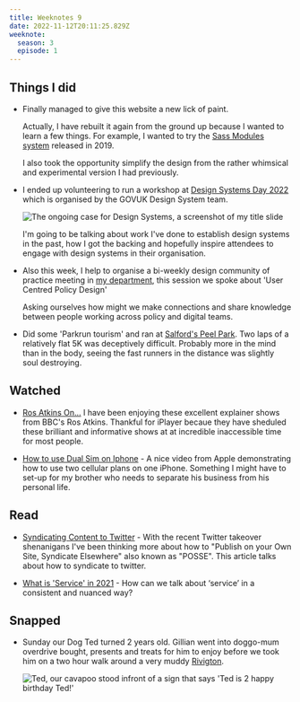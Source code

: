 ```yaml
---
title: Weeknotes 9
date: 2022-11-12T20:11:25.829Z
weeknote:
  season: 3
  episode: 1
---
```

## Things I did

* Finally managed to give this website a new lick of paint.

  Actually, I have rebuilt it again from the ground up because I wanted to learn a few things. For example, I wanted to try the [Sass Modules system](https://css-tricks.com/introducing-sass-modules/) released in 2019.

  I also took the opportunity simplify the design from the rather whimsical and experimental version I had previously.

* I ended up volunteering to run a workshop at [Design Systems Day 2022](https://designnotes.blog.gov.uk/2022/08/16/join-us-for-design-system-day-2022/) which is organised by the GOVUK Design System team.

  ![The ongoing case for Design Systems, a screenshot of my title slide](https://res.cloudinary.com/paulmsmith/image/upload/c_scale,f_auto,q_auto,w_960/v1668289406/SCR-20221112-u4v_p3kph8.png)

  I'm going to be talking about work I've done to establish design systems in the past, how I got the backing and hopefully inspire attendees to engage with design systems in their organisation.

* Also this week, I help to organise a bi-weekly design community of practice meeting in [my department](https://www.gov.uk/government/organisations/department-for-levelling-up-housing-and-communities), this session we spoke about 'User Centred Policy Design'

   Asking ourselves how might we make connections and share knowledge between people working across policy and digital teams.

* Did some 'Parkrun tourism' and ran at [Salford's Peel Park](https://www.parkrun.org.uk/peel/). Two laps of a relatively flat 5K was deceptively difficult. Probably more in the mind than in the body, seeing the fast runners in the distance was slightly soul destroying.

## Watched

* [Ros Atkins On...](https://www.bbc.co.uk/iplayer/episodes/p095rjk1/ros-atkins-on) I have been enjoying these excellent explainer shows from BBC's Ros Atkins. Thankful for iPlayer becaue they have sheduled these brilliant and informative shows at at incredible inaccessible time for most people.

* [How to use Dual Sim on Iphone](https://www.youtube.com/watch?v=7lnEQLVOsH4) - A nice video from Apple demonstrating how to use two cellular plans on one iPhone. Something I might have to set-up for my brother who needs to separate his business from his personal life.

## Read

* [Syndicating Content to Twitter](https://mxb.dev/blog/syndicating-content-to-twitter-with-netlify-functions/) - With the recent Twitter takeover shenanigans I've been thinking more about how to "Publish on your Own Site, Syndicate Elsewhere" also known as "POSSE". This article talks about how to syndicate to twitter.

* [What is 'Service' in 2021](http://www.making-things-for-others.com/blog/2021/11/10/what-is-service-in-2021) - How can we talk about ‘service’ in a consistent and nuanced way?

## Snapped

* Sunday our Dog Ted turned 2 years old. Gillian went into doggo-mum overdrive bought, presents and treats for him to enjoy before we took him on a two hour walk around a very muddy [Rivigton](https://www.visitnorthwest.com/sights/lever-park/).

  ![Ted, our cavapoo stood infront of a sign that says 'Ted is 2 happy birthday Ted!'](https://res.cloudinary.com/paulmsmith/image/upload/c_scale,f_auto,q_auto,w_960/v1668290577/ted-birthday-2_j86mt2.jpg)
